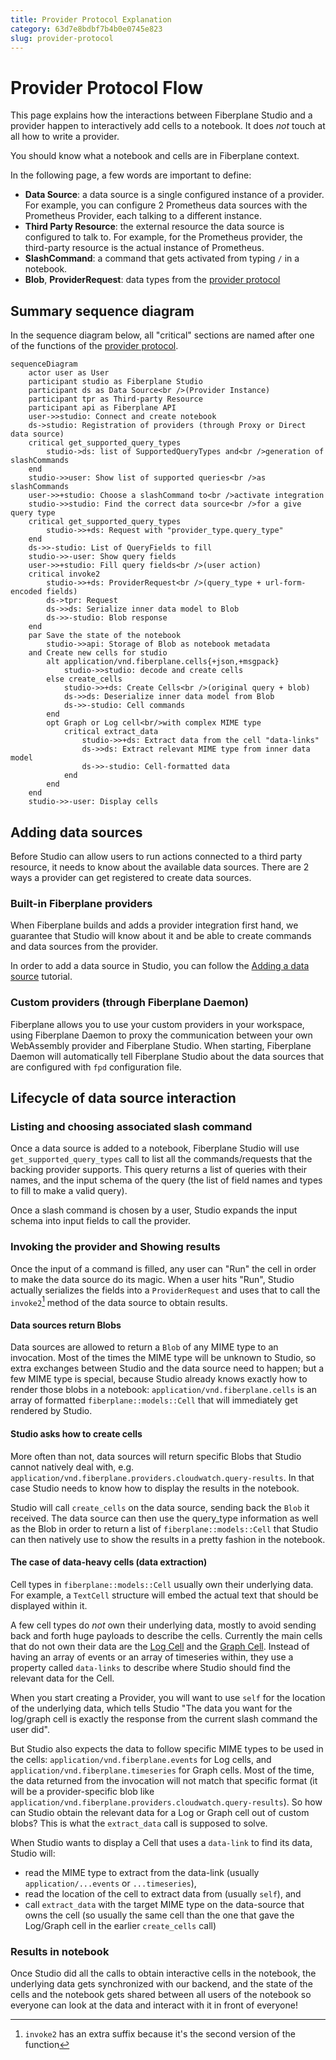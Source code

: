 ```yaml
---
title: Provider Protocol Explanation
category: 63d7e8bdbf7b4b0e0745e823
slug: provider-protocol
---
```


# Provider Protocol Flow

This page explains how the interactions between Fiberplane Studio and a provider
happen to interactively add cells to a notebook. It does _not_ touch at all how
to write a provider.

You should know what a notebook and cells are in Fiberplane context.

In the following page, a few words are important to define:
- **Data Source**: a data source is a single configured instance of a provider.
  For example, you can configure 2 Prometheus data sources with the Prometheus
  Provider, each talking to a different instance.
- **Third Party Resource**: the external resource the data source is configured
  to talk to. For example, for the Prometheus provider, the third-party resource
  is the actual instance of Prometheus.
- **SlashCommand**: a command that gets activated from typing `/` in a notebook.
- **Blob**, **ProviderRequest**: data types from the [provider protocol](../reference/protocol.md)

## Summary sequence diagram

In the sequence diagram below, all "critical" sections are named after one of the functions of the
[provider protocol](../reference/protocol.md).

``` mermaid
sequenceDiagram
    actor user as User
    participant studio as Fiberplane Studio
    participant ds as Data Source<br />(Provider Instance)
    participant tpr as Third-party Resource
    participant api as Fiberplane API
    user->>studio: Connect and create notebook
    ds->studio: Registration of providers (through Proxy or Direct data source)
    critical get_supported_query_types
        studio->ds: list of SupportedQueryTypes and<br />generation of slashCommands
    end
    studio->>user: Show list of supported queries<br />as slashCommands
    user->>+studio: Choose a slashCommand to<br />activate integration
    studio->>studio: Find the correct data source<br />for a give query type
    critical get_supported_query_types
        studio->>+ds: Request with "provider_type.query_type"
    end
    ds->>-studio: List of QueryFields to fill
    studio->>-user: Show query fields
    user->>+studio: Fill query fields<br />(user action)
    critical invoke2
        studio->>+ds: ProviderRequest<br />(query_type + url-form-encoded fields)
        ds->tpr: Request
        ds->>ds: Serialize inner data model to Blob
        ds->>-studio: Blob response
    end
    par Save the state of the notebook
        studio->>api: Storage of Blob as notebook metadata
    and Create new cells for studio
        alt application/vnd.fiberplane.cells{+json,+msgpack}
            studio->>studio: decode and create cells
        else create_cells
            studio->>+ds: Create Cells<br />(original query + blob)
            ds->>ds: Deserialize inner data model from Blob
            ds->>-studio: Cell commands
        end
        opt Graph or Log cell<br/>with complex MIME type
            critical extract_data
                studio->>+ds: Extract data from the cell "data-links"
                ds->>ds: Extract relevant MIME type from inner data model
                ds->>-studio: Cell-formatted data
            end
        end
    end
    studio->>-user: Display cells
```

## Adding data sources

Before Studio can allow users to run actions connected to a third party
resource, it needs to know about the available data sources. There are 2 ways a provider
can get registered to create data sources.

### Built-in Fiberplane providers

When Fiberplane builds and adds a provider integration first hand, we guarantee
that Studio will know about it and be able to create commands and data sources
from the provider.

In order to add a data source in Studio, you can follow the [Adding a data source](./TODO) tutorial.

### Custom providers (through Fiberplane Daemon)

Fiberplane allows you to use your custom providers in your workspace, using
Fiberplane Daemon to proxy the communication between your own WebAssembly
provider and Fiberplane Studio. When starting, Fiberplane Daemon will
automatically tell Fiberplane Studio about the data sources that are configured
with `fpd` configuration file.

## Lifecycle of data source interaction

### Listing and choosing associated slash command

Once a data source is added to a notebook, Fiberplane Studio will use
`get_supported_query_types` call to list all the commands/requests that the
backing provider supports. This query returns a list of queries with their
names, and the input schema of the query (the list of field names and types to
fill to make a valid query).

Once a slash command is chosen by a user, Studio expands the input schema into
input fields to call the provider.

### Invoking the provider and Showing results

Once the input of a command is filled, any user can "Run" the cell in order to
make the data source do its magic. When a user hits "Run", Studio actually
serializes the fields into a `ProviderRequest` and uses that to call the
`invoke2`[^invoke2name] method of the data source to obtain results.

[^invoke2name]: `invoke2` has an extra suffix because it's the second version
    of the function

#### Data sources return Blobs

Data sources are allowed to return a `Blob` of any MIME type to an invocation.
Most of the times the MIME type will be unknown to Studio, so extra exchanges
between Studio and the data source need to happen; but a few MIME type is
special, because Studio already knows exactly how to render those blobs in a
notebook: `application/vnd.fiberplane.cells` is an array of formatted
`fiberplane::models::Cell` that will immediately get rendered by Studio.

#### Studio asks how to create cells

More often than not, data sources will return specific Blobs that Studio cannot
natively deal with, e.g.
`application/vnd.fiberplane.providers.cloudwatch.query-results`. In that case
Studio needs to know how to display the results in the notebook.

Studio will call `create_cells` on the data source, sending back the `Blob` it
received. The data source can then use the query_type information as well as the
Blob in order to return a list of `fiberplane::models::Cell` that Studio can
then natively use to show the results in a pretty fashion in the notebook.

#### The case of data-heavy cells (data extraction)

Cell types in `fiberplane::models::Cell` usually own their underlying data. For
example, a `TextCell` structure will embed the actual text that should be
displayed within it.

A few cell types do _not_ own their underlying data, mostly to avoid sending
back and forth huge payloads to describe the cells. Currently the main cells
that do not own their data are the [Log Cell](./TODO) and the [Graph
Cell](./TODO). Instead of having an array of events or an array of timeseries
within, they use a property called `data-links` to describe where Studio should
find the relevant data for the Cell.

When you start creating a Provider, you will want to use `self` for the location
of the underlying data, which tells Studio "The data you want for the log/graph
cell is exactly the response from the current slash command the user did".

But Studio also expects the data to follow specific MIME types to be used in the
cells: `application/vnd.fiberplane.events` for Log cells, and
`application/vnd.fiberplane.timeseries` for Graph cells. Most of the time, the
data returned from the invocation will not match that specific format (it will
be a provider-specific blob like
`application/vnd.fiberplane.providers.cloudwatch.query-results`). So how can
Studio obtain the relevant data for a Log or Graph cell out of custom blobs?
This is what the `extract_data` call is supposed to solve.

When Studio wants to display a Cell that uses a `data-link` to find its data, Studio will:
- read the MIME type to extract from the data-link (usually
  `application/...events` or `...timeseries`),
- read the location of the cell to extract data from (usually `self`), and
- call `extract_data` with the target MIME type on the data-source that owns the
  cell (so usually the same cell than the one that gave the Log/Graph cell in
  the earlier `create_cells` call)

### Results in notebook

Once Studio did all the calls to obtain interactive cells in the notebook, the
underlying data gets synchronized with our backend, and the state of the cells
and the notebook gets shared between all users of the notebook so everyone can
look at the data and interact with it in front of everyone!
